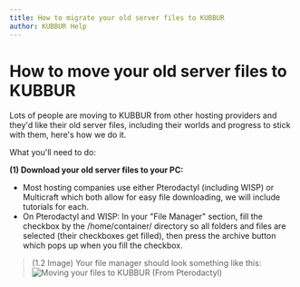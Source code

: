 ```yaml
---
title: How to migrate your old server files to KUBBUR
author: KUBBUR Help
---
```


# How to move your old server files to KUBBUR

Lots of people are moving to KUBBUR from other hosting providers and they'd like their old server files, including their worlds and progress to stick with them, here's how we do it.

What you'll need to do:

**(1) Download your old server files to your PC:**
  - Most hosting companies use either Pterodactyl (including WISP) or Multicraft which both allow for easy file downloading, we will include tutorials for each.
  - On Pterodactyl and WISP: In your "File Manager" section, fill the checkbox by the /home/container/ directory so all folders and files are selected (their checkboxes get filled), then press the archive button which pops up when you fill the checkbox.

> (1.2 Image) Your file manager should look something like this: ![Moving your files to KUBBUR (From Pterodactyl)](https://user-images.githubusercontent.com/50595002/135879051-1e27a594-0620-473e-b95f-32d1c06ef3e6.png)
